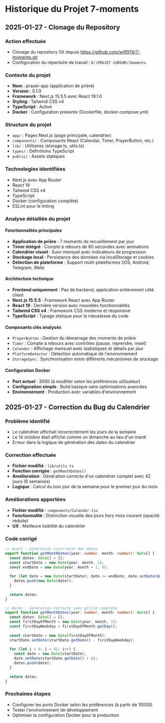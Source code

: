 # Historique du Projet 7-moments

## 2025-01-27 - Clonage du Repository

### Action effectuée
- Clonage du repository Git depuis https://github.com/wilf974/7-moments.git
- Configuration du répertoire de travail : `D:\PROJET CURSOR\7moments`

### Contexte du projet
- **Nom** : prayer-app (application de prière)
- **Version** : 0.1.0
- **Framework** : Next.js 15.5.5 avec React 19.1.0
- **Styling** : Tailwind CSS v4
- **TypeScript** : Activé
- **Docker** : Configuration présente (Dockerfile, docker-compose.yml)

### Structure du projet
- `app/` : Pages Next.js (page principale, calendrier)
- `components/` : Composants React (Calendar, Timer, PrayerButton, etc.)
- `lib/` : Utilitaires (storage.ts, utils.ts)
- `types/` : Définitions TypeScript
- `public/` : Assets statiques

### Technologies identifiées
- Next.js avec App Router
- React 19
- Tailwind CSS v4
- TypeScript
- Docker (configuration complète)
- ESLint pour le linting

### Analyse détaillée du projet

#### Fonctionnalités principales
- **Application de prière** : 7 moments de recueillement par jour
- **Timer intégré** : Compte à rebours de 60 secondes avec animations
- **Calendrier visuel** : Suivi mensuel avec indicateurs de progression
- **Stockage local** : Persistance des données via localStorage et cookies
- **Détection de plateforme** : Support multi-plateformes (iOS, Android, Telegram, Web)

#### Architecture technique
- **Frontend uniquement** : Pas de backend, application entièrement côté client
- **Next.js 15.5.5** : Framework React avec App Router
- **React 19** : Dernière version avec nouvelles fonctionnalités
- **Tailwind CSS v4** : Framework CSS moderne et responsive
- **TypeScript** : Typage statique pour la robustesse du code

#### Composants clés analysés
- `PrayerButton` : Gestion du démarrage des moments de prière
- `Timer` : Compte à rebours avec contrôles (pause, reprendre, reset)
- `Calendar` : Affichage mensuel avec statistiques et détails par jour
- `PlatformDetector` : Détection automatique de l'environnement
- `StorageSync` : Synchronisation entre différents mécanismes de stockage

#### Configuration Docker
- **Port actuel** : 3000 (à modifier selon les préférences utilisateur)
- **Configuration simple** : Build basique sans optimisations avancées
- **Environnement** : Production avec variables d'environnement

## 2025-01-27 - Correction du Bug du Calendrier

### Problème identifié
- Le calendrier affichait incorrectement les jours de la semaine
- Le 14 octobre était affiché comme un dimanche au lieu d'un mardi
- Erreur dans la logique de génération des dates du calendrier

### Correction effectuée
- **Fichier modifié** : `lib/utils.ts`
- **Fonction corrigée** : `getMonthDates()`
- **Amélioration** : Génération correcte d'un calendrier complet avec 42 jours (6 semaines)
- **Logique** : Calcul du bon jour de la semaine pour le premier jour du mois

### Améliorations apportées
- **Fichier modifié** : `components/Calendar.tsx`
- **Fonctionnalité** : Distinction visuelle des jours hors mois courant (opacité réduite)
- **UX** : Meilleure lisibilité du calendrier

### Code corrigé
```typescript
// Avant : Génération incorrecte des dates
export function getMonthDates(year: number, month: number): Date[] {
  const dates: Date[] = [];
  const startDate = new Date(year, month, 1);
  const endDate = new Date(year, month + 1, 0);
  
  for (let date = new Date(startDate); date <= endDate; date.setDate(date.getDate() + 1)) {
    dates.push(new Date(date));
  }
  
  return dates;
}

// Après : Génération correcte avec grille complète
export function getMonthDates(year: number, month: number): Date[] {
  const dates: Date[] = [];
  const firstDayOfMonth = new Date(year, month, 1);
  const firstDayWeekday = firstDayOfMonth.getDay();
  
  const startDate = new Date(firstDayOfMonth);
  startDate.setDate(startDate.getDate() - firstDayWeekday);
  
  for (let i = 0; i < 42; i++) {
    const date = new Date(startDate);
    date.setDate(startDate.getDate() + i);
    dates.push(date);
  }
  
  return dates;
}
```

### Prochaines étapes
- Configurer les ports Docker selon les préférences (à partir de 10000)
- Tester l'environnement de développement
- Optimiser la configuration Docker pour la production

